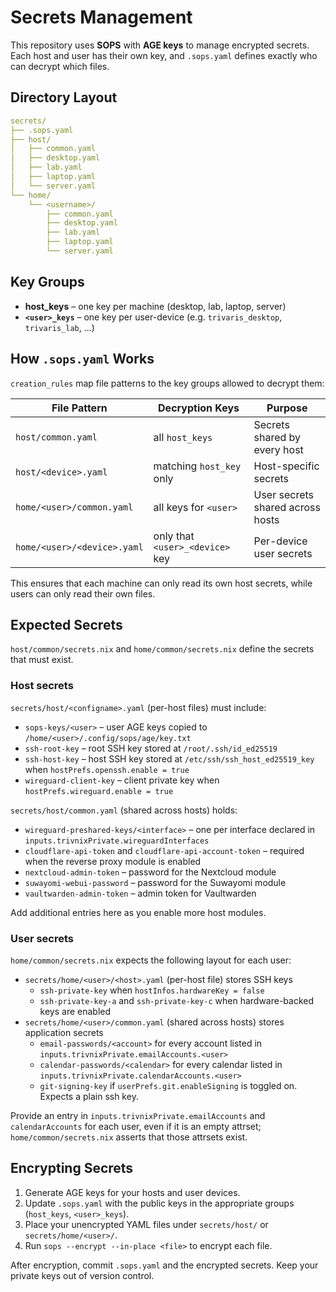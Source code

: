 # Secrets Management

This repository uses **SOPS** with **AGE keys** to manage encrypted secrets. Each host and user has their own key, and `.sops.yaml` defines exactly who can decrypt which files.

## Directory Layout

```yaml
secrets/
├── .sops.yaml
├── host/
│   ├── common.yaml
│   ├── desktop.yaml
│   ├── lab.yaml
│   ├── laptop.yaml
│   └── server.yaml
└── home/
    └── <username>/
        ├── common.yaml
        ├── desktop.yaml
        ├── lab.yaml
        ├── laptop.yaml
        └── server.yaml
```

## Key Groups

- **host_keys** – one key per machine (desktop, lab, laptop, server)
- **`<user>_keys`** – one key per user-device (e.g. `trivaris_desktop`, `trivaris_lab`, ...)

## How `.sops.yaml` Works

`creation_rules` map file patterns to the key groups allowed to decrypt them:

| File Pattern                | Decryption Keys                     | Purpose                          |
|-----------------------------|-------------------------------------|----------------------------------|
| `host/common.yaml`          | all `host_keys`                     | Secrets shared by every host     |
| `host/<device>.yaml`        | matching `host_key` only            | Host-specific secrets            |
| `home/<user>/common.yaml`   | all keys for `<user>`               | User secrets shared across hosts |
| `home/<user>/<device>.yaml` | only that `<user>_<device>` key     | Per-device user secrets          |

This ensures that each machine can only read its own host secrets, while users can only read their own files.

## Expected Secrets

`host/common/secrets.nix` and `home/common/secrets.nix` define the secrets that must exist.

### Host secrets

`secrets/host/<configname>.yaml` (per-host files) must include:

- `sops-keys/<user>` – user AGE keys copied to `/home/<user>/.config/sops/age/key.txt`
- `ssh-root-key` – root SSH key stored at `/root/.ssh/id_ed25519`
- `ssh-host-key` – host SSH key stored at `/etc/ssh/ssh_host_ed25519_key` when `hostPrefs.openssh.enable = true`
- `wireguard-client-key` – client private key when `hostPrefs.wireguard.enable = true`

`secrets/host/common.yaml` (shared across hosts) holds:

- `wireguard-preshared-keys/<interface>` – one per interface declared in `inputs.trivnixPrivate.wireguardInterfaces`
- `cloudflare-api-token` and `cloudflare-api-account-token` – required when the reverse proxy module is enabled
- `nextcloud-admin-token` – password for the Nextcloud module
- `suwayomi-webui-password` – password for the Suwayomi module
- `vaultwarden-admin-token` – admin token for Vaultwarden

Add additional entries here as you enable more host modules.

### User secrets

`home/common/secrets.nix` expects the following layout for each user:

- `secrets/home/<user>/<host>.yaml` (per-host file) stores SSH keys
  - `ssh-private-key` when `hostInfos.hardwareKey = false`
  - `ssh-private-key-a` and `ssh-private-key-c` when hardware-backed keys are enabled
- `secrets/home/<user>/common.yaml` (shared across hosts) stores application secrets
  - `email-passwords/<account>` for every account listed in `inputs.trivnixPrivate.emailAccounts.<user>`
  - `calendar-passwords/<calendar>` for every calendar listed in `inputs.trivnixPrivate.calendarAccounts.<user>`
  - `git-signing-key` if `userPrefs.git.enableSigning` is toggled on. Expects a plain ssh key.

Provide an entry in `inputs.trivnixPrivate.emailAccounts` and `calendarAccounts` for each user, even if it is an empty attrset; `home/common/secrets.nix` asserts that those attrsets exist.

## Encrypting Secrets

1. Generate AGE keys for your hosts and user devices.
2. Update `.sops.yaml` with the public keys in the appropriate groups (`host_keys`, `<user>_keys`).
3. Place your unencrypted YAML files under `secrets/host/` or `secrets/home/<user>/`.
4. Run `sops --encrypt --in-place <file>` to encrypt each file.

After encryption, commit `.sops.yaml` and the encrypted secrets. Keep your private keys out of version control.
